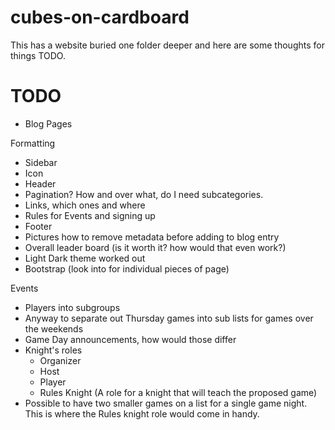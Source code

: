 # cubes-on-cardboard

This has a website buried one folder deeper and here are some thoughts for things TODO. 

# TODO

* Blog Pages

Formatting 
- Sidebar
- Icon
- Header
- Pagination? How and over what, do I need subcategories.
- Links, which ones and where
- Rules for Events and signing up
- Footer
- Pictures how to remove metadata before adding to blog entry
- Overall leader board (is it worth it? how would that even work?)
- Light Dark theme worked out
- Bootstrap (look into for individual pieces of page)

Events
- Players into subgroups
- Anyway to separate out Thursday games into sub lists for games over the weekends
- Game Day announcements, how would those differ
- Knight's roles
	- Organizer
	- Host
	- Player
	- Rules Knight (A role for a knight that will teach the proposed game)
- Possible to have two smaller games on a list for a single game night.  This is where the Rules knight role would come in handy.
